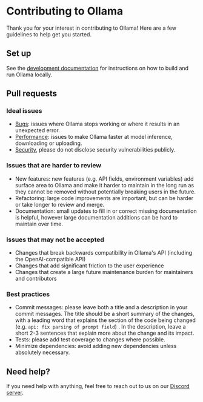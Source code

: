 # Contributing to Ollama

Thank you for your interest in contributing to Ollama! Here are a few guidelines to help get you started.

## Set up

See the [development documentation](./docs/development.md) for instructions on how to build and run Ollama locally.

## Pull requests

### Ideal issues

* [Bugs](https://github.com/ink-splatters/ollama/issues?q=is%3Aissue+is%3Aopen+label%3Abug): issues where Ollama stops working or where it results in an unexpected error.
* [Performance](https://github.com/ink-splatters/ollama/issues?q=is%3Aissue+is%3Aopen+label%3Aperformance): issues to make Ollama faster at model inference, downloading or uploading.
* [Security](https://github.com/ink-splatters/ollama/blob/main/SECURITY.md), please do not disclose security vulnerabilities publicly.

### Issues that are harder to review

* New features: new features (e.g. API fields, environment variables) add surface area to Ollama and make it harder to maintain in the long run as they cannot be removed without potentially breaking users in the future.
* Refactoring: large code improvements are important, but can be harder or take longer to review and merge.
* Documentation: small updates to fill in or correct missing documentation is helpful, however large documentation additions can be hard to maintain over time.

### Issues that may not be accepted

* Changes that break backwards compatibility in Ollama's API (including the OpenAI-compatible API)
* Changes that add significant friction to the user experience
* Changes that create a large future maintenance burden for maintainers and contributors

### Best practices

* Commit messages: please leave both a title and a description in your commit messages. The title should be a short summary of the changes, with a leading word that explains the section of the code being changed (e.g. `api: fix parsing of prompt field`) . In the description, leave a short 2-3 sentences that explain more about the change and its impact.
* Tests: please add test coverage to changes where possible.
* Minimize dependencies: avoid adding new dependencies unless absolutely necessary.

## Need help?

If you need help with anything, feel free to reach out to us on our [Discord server](https://discord.gg/ollama).

